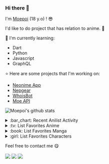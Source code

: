 ### Hi there 👋

I'm [Moepoi](https://moepoi.dev) (18 y.o) ! :sunglasses:

I'd like to do project that has relation to anime. :ghost:

:page_with_curl: I'm currently learning:
- Dart 
- Python
- Javascript
- GraphQL

:star: Here are some projects that I'm working on:
- [Neonime App](https://install.appcenter.ms/users/moepoi/apps/neonime/distribution_groups/public)
- [Nepgear](https://t.me/NepgearBot)
- [WhoisBot](https://t.me/WhoisBot)
- [Moe API](https://beta.moe.team)

![Moepoi's github stats](https://bad-apple-github-readme.vercel.app/api?show_bg=1&username=moepoi)

<details>
<summary>:bar_chart: Recent Anilist Activity</summary>
  
<!-- anilist_activity starts -->
* [watched episode 5](https://anilist.co/activity/119750004) of [Wanjie Xianzong 4](https://anilist.co/anime/122689)
* [watched episode 31](https://anilist.co/activity/119748135) of [Dubu Xiaoyao](https://anilist.co/anime/119927)
* [watched episode 39](https://anilist.co/activity/119686958) of [Wu Shang Shen Di](https://anilist.co/anime/119924)
* [completed None](https://anilist.co/activity/119411479) of [Sword Art Online: Alicization - War of Underworld Part 2](https://anilist.co/anime/114308)
* [watched episode 50](https://anilist.co/activity/119405540) of [Yao Shen Ji: Hei Yu Pian](https://anilist.co/anime/116964)
* [watched episode 59](https://anilist.co/activity/119403900) of [Wushen Zhuzai](https://anilist.co/anime/117168)
* [completed None](https://anilist.co/activity/119403857) of [Wu Dong Qiankun 2](https://anilist.co/anime/121177)
* [watched episode 12](https://anilist.co/activity/119341098) of [Maou Gakuin no Futekigousha: Shijou Saikyou no Maou no Shiso, Tensei shite Shison-tachi no Gakkou e Kayou](https://anilist.co/anime/112301)
* [watched episode 12](https://anilist.co/activity/119116333) of [Enen no Shouboutai: Ni no Shou](https://anilist.co/anime/114236)
* [watched episode 14](https://anilist.co/activity/119111264) of [Yuan Long](https://anilist.co/anime/120320)
<!-- anilist_activity ends -->

</details>

<details>
<summary>:tv: List Favorites Anime</summary>
  
<!-- favorites_anime starts -->
* [Ze Tian Ji](https://anilist.co/anime/101409)
* [Ze Tian Ji 2](https://anilist.co/anime/102165)
* [Ze Tian Ji 3](https://anilist.co/anime/102166)
* [Ze Tian Ji 4](https://anilist.co/anime/108986)
* [Ze Tian Ji 5](https://anilist.co/anime/115839)
* [Toaru Majutsu no Index](https://anilist.co/anime/4654)
* [Toaru Majutsu no Index II](https://anilist.co/anime/8937)
* [Toaru Majutsu no Index III](https://anilist.co/anime/100185)
* [Toaru Kagaku no Railgun](https://anilist.co/anime/6213)
* [Toaru Kagaku no Railgun S](https://anilist.co/anime/16049)
* [Toaru Kagaku no Railgun T](https://anilist.co/anime/104462)
* [Ling Jian Zun](https://anilist.co/anime/107882)
* [Ling Jian Zun 2](https://anilist.co/anime/116137)
* [Ling Jian Zun 3](https://anilist.co/anime/116138)
* [Ling Jian Zun 4](https://anilist.co/anime/120272)
* [Doupo Cangqiong](https://anilist.co/anime/102464)
* [Doupo Cangqiong 2](https://anilist.co/anime/102463)
* [Doupo Cangqiong 3](https://anilist.co/anime/104922)
* [World Trigger](https://anilist.co/anime/20729)
* [World Trigger 2](https://anilist.co/anime/114087)
* [Mahouka Koukou no Rettousei](https://anilist.co/anime/20458)
* [Mahouka Koukou no Rettousei: Raihousha-hen](https://anilist.co/anime/112300)
* [Tong Ling Fei](https://anilist.co/anime/99935)
* [Shu Ling Ji](https://anilist.co/anime/119945)
* [Quanzhi Fashi](https://anilist.co/anime/99200)
<!-- favorites_anime ends -->

</details>

<details>
<summary>:book: List Favorites Manga</summary>
  
<!-- favorites_manga starts -->
<!-- favorites_manga ends -->

</details>

<details>
<summary>:girl: List Favorites Characters</summary>
  
<!-- favorites_characters starts -->
* [Chizuru Ichinose](https://anilist.co/character/128106)
* [Misaki Shokuhou](https://anilist.co/character/40136)
* [Ruka Sarashina](https://anilist.co/character/147005)
* [Sumi Sakurasawa](https://anilist.co/character/144665)
* [Ravel Phenex](https://anilist.co/character/58341)
* [Haruno Yukinoshita](https://anilist.co/character/79589)
* [Iroha Isshiki](https://anilist.co/character/88727)
* [Jibril](https://anilist.co/character/87887)
* [Holo](https://anilist.co/character/7373)
* [Miyuki Shiba](https://anilist.co/character/55741)
* [Nepgear](https://anilist.co/character/49927)
* [Karen Kujou](https://anilist.co/character/50223)
* [Myucel Foaran](https://anilist.co/character/87640)
* [Yoshino Koiwai](https://anilist.co/character/121008)
<!-- favorites_characters ends -->

</details>

Feel free to contact me :yum:
<br><br>
[<img src="https://img.shields.io/badge/Telegram-%40Moepoi-blue">](https://t.me/moepoi)
[<img src="https://img.shields.io/badge/LINE-Moepoi-brightgreen">](https://line.me/ti/p/~moepoi)
[<img src="https://img.shields.io/badge/Email-moe%40chocola.dev-orange">](mailto:moe@chocola.dev)

